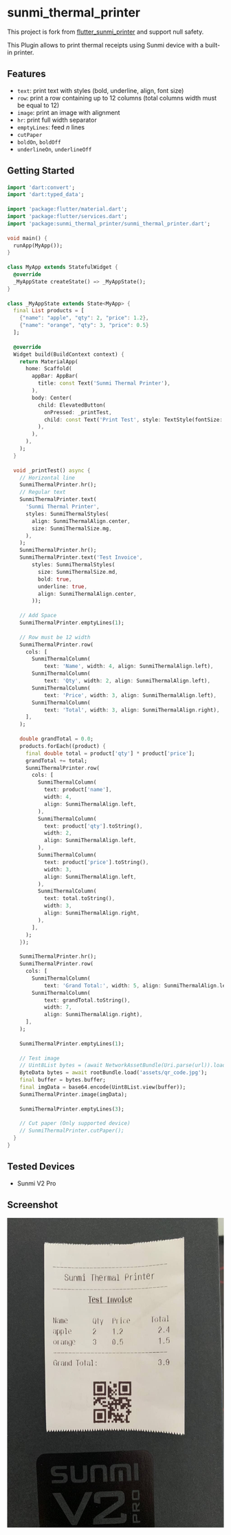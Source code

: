# sunmi_thermal_printer

This project is fork from [flutter_sunmi_printer](https://pub.dev/packages/flutter_sunmi_printer) and support null safety.

This Plugin allows to print thermal receipts using Sunmi device with a built-in printer.

## Features

- `text`: print text with styles (bold, underline, align, font size)
- `row`: print a row containing up to 12 columns (total columns width must be equal to 12)
- `image`: print an image with alignment
- `hr`: print full width separator
- `emptyLines`: feed _n_ lines
- `cutPaper`
- `boldOn`, `boldOff`
- `underlineOn`, `underlineOff`

## Getting Started

```dart
import 'dart:convert';
import 'dart:typed_data';

import 'package:flutter/material.dart';
import 'package:flutter/services.dart';
import 'package:sunmi_thermal_printer/sunmi_thermal_printer.dart';

void main() {
  runApp(MyApp());
}

class MyApp extends StatefulWidget {
  @override
  _MyAppState createState() => _MyAppState();
}

class _MyAppState extends State<MyApp> {
  final List products = [
    {"name": "apple", "qty": 2, "price": 1.2},
    {"name": "orange", "qty": 3, "price": 0.5}
  ];

  @override
  Widget build(BuildContext context) {
    return MaterialApp(
      home: Scaffold(
        appBar: AppBar(
          title: const Text('Sunmi Thermal Printer'),
        ),
        body: Center(
          child: ElevatedButton(
            onPressed: _printTest,
            child: const Text('Print Test', style: TextStyle(fontSize: 20)),
          ),
        ),
      ),
    );
  }

  void _printTest() async {
    // Horizontal line
    SunmiThermalPrinter.hr();
    // Regular text
    SunmiThermalPrinter.text(
      'Sunmi Thermal Printer',
      styles: SunmiThermalStyles(
        align: SunmiThermalAlign.center,
        size: SunmiThermalSize.mg,
      ),
    );
    SunmiThermalPrinter.hr();
    SunmiThermalPrinter.text('Test Invoice',
        styles: SunmiThermalStyles(
          size: SunmiThermalSize.md,
          bold: true,
          underline: true,
          align: SunmiThermalAlign.center,
        ));

    // Add Space
    SunmiThermalPrinter.emptyLines(1);

    // Row must be 12 width
    SunmiThermalPrinter.row(
      cols: [
        SunmiThermalColumn(
            text: 'Name', width: 4, align: SunmiThermalAlign.left),
        SunmiThermalColumn(
            text: 'Qty', width: 2, align: SunmiThermalAlign.left),
        SunmiThermalColumn(
            text: 'Price', width: 3, align: SunmiThermalAlign.left),
        SunmiThermalColumn(
            text: 'Total', width: 3, align: SunmiThermalAlign.right),
      ],
    );

    double grandTotal = 0.0;
    products.forEach((product) {
      final double total = product['qty'] * product['price'];
      grandTotal += total;
      SunmiThermalPrinter.row(
        cols: [
          SunmiThermalColumn(
            text: product['name'],
            width: 4,
            align: SunmiThermalAlign.left,
          ),
          SunmiThermalColumn(
            text: product['qty'].toString(),
            width: 2,
            align: SunmiThermalAlign.left,
          ),
          SunmiThermalColumn(
            text: product['price'].toString(),
            width: 3,
            align: SunmiThermalAlign.left,
          ),
          SunmiThermalColumn(
            text: total.toString(),
            width: 3,
            align: SunmiThermalAlign.right,
          ),
        ],
      );
    });

    SunmiThermalPrinter.hr();
    SunmiThermalPrinter.row(
      cols: [
        SunmiThermalColumn(
            text: 'Grand Total:', width: 5, align: SunmiThermalAlign.left),
        SunmiThermalColumn(
            text: grandTotal.toString(),
            width: 7,
            align: SunmiThermalAlign.right),
      ],
    );

    SunmiThermalPrinter.emptyLines(1);

    // Test image
    // Uint8List bytes = (await NetworkAssetBundle(Uri.parse(url)).load(url)).buffer.asUint8List();
    ByteData bytes = await rootBundle.load('assets/qr_code.jpg');
    final buffer = bytes.buffer;
    final imgData = base64.encode(Uint8List.view(buffer));
    SunmiThermalPrinter.image(imgData);

    SunmiThermalPrinter.emptyLines(3);

    // Cut paper (Only supported device)
    // SunmiThermalPrinter.cutPaper();
  }
}
```

## Tested Devices
- Sunmi V2 Pro

## Screenshot
<img height="720px" src="screenshots/test.jpg">

